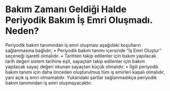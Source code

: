 # Bakım Zamanı Geldiği Halde Periyodik Bakım İş Emri Oluşmadı. Neden?

Periyodik bakım tanımından iş emri oluşması aşağıdaki koşulların sağlanmasına bağlıdır;
•	Periyodik bakım tanımı içersinde “İş Emri Oluştur” seçeneği işaretli olmalıdır.
•	Tarihten takip edilenler için bakım yapılacak tarih değeri sistem tarihine eşit, sayaçtan takip edilenler için bakım yapılacak sayaç değeri okunan sayaçtan küçük olmalıdır.
•	İlgili periyodik bakım tanımı için daha önceden oluşturulmuş tüm iş emirleri kapalı olmalıdır, yani açık iş emri olmamalıdır.
Yukarıdaki şartlar sağlanmadıkça periyodik bakım tanımından iş emri oluşmayacaktır.


